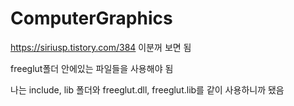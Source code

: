 # ComputerGraphics

https://siriusp.tistory.com/384
이분꺼 보면 됨

freeglut폴더 안에있는 파일들을 사용해야 됨

나는 include, lib 폴더와
freeglut.dll, freeglut.lib를 같이 사용하니까 됐음
